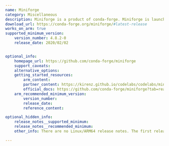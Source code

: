 ```yaml
---
name: Miniforge
category: Miscellaneous
description: Miniforge is a product of conda-forge. Miniforge is launched with a vision to provide Miniconda-like installers, with the added feature of conda-forge. Miniforge is the easiest way to get started with conda-forge.
download_url: https://conda-forge.org/miniforge/#latest-release
works_on_arm: true
supported_minimum_version:
    version_number: 4.8.2-0
    release_date: 2020/02/02


optional_info:
    homepage_url: https://github.com/conda-forge/miniforge
    support_caveats:
    alternative_options:
    getting_started_resources:
        arm_content:
        partner_content: https://kirenz.github.io/codelabs/codelabs/miniforge-setup/#0
        official_docs: https://github.com/conda-forge/miniforge?tab=readme-ov-file#install
    arm_recommended_minimum_version:
        version_number:
        release_date:
        reference_content:

optional_hidden_info:
    release_notes__supported_minimum:
    release_notes__recommended_minimum:
    other_info: There are no Linux/ARM64 release notes. The first release of miniforge, i.e. 4.8.2-0, rolls out AArch64 installer. Kindly find it [here](https://conda-forge.org/miniforge/#4.8.2-0).

---
```

